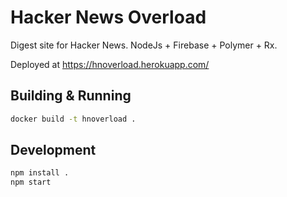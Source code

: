 # Hacker News Overload

Digest site for Hacker News. NodeJs + Firebase + Polymer + Rx.

Deployed at https://hnoverload.herokuapp.com/


## Building & Running

```bash
docker build -t hnoverload .
```

## Development

```bash
npm install .
npm start
```
